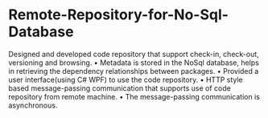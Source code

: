 # Remote-Repository-for-No-Sql-Database
Designed and developed code repository that support check-in, check-out, versioning and browsing. • Metadata is stored in the NoSql database, helps in retrieving the dependency relationships between packages. • Provided a user interface(using C# WPF) to use the code repository. • HTTP style based message-passing communication that supports use of code repository from remote machine. • The message-passing communication is asynchronous.
